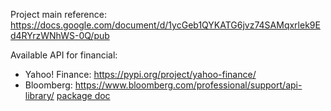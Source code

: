 Project main reference: https://docs.google.com/document/d/1ycGeb1QYKATG6jvz74SAMqxrlek9Ed4RYrzWNhWS-0Q/pub


Available API for financial:
 - Yahoo! Finance: https://pypi.org/project/yahoo-finance/
 - Bloomberg: https://www.bloomberg.com/professional/support/api-library/ [package doc](https://bloomberg.github.io/blpapi-docs/python/3.13/)
